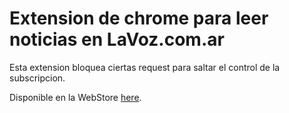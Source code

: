 Extension de chrome para leer noticias en LaVoz.com.ar
================================

Esta extension bloquea ciertas request para saltar el control de la subscripcion.

Disponible en la WebStore [here](https://chrome.google.com/webstore/).